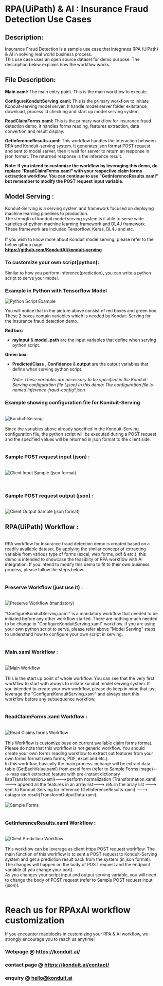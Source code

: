 # RPA(UiPath) & AI : Insurance Fraud Detection Use Cases

## Description:
Insurance Fraud Detection is a sample use case that integrates RPA (UiPath) & AI in solving real world business process.  
This use case uses an open source dataset for demo purpose. The description below explains how the workflow works.  

## File Description:  
**Main.xaml:** The main entry point. This is the main workflow to execute.  

**ConfigureKonduitServing.xaml:** This is the primary workflow to initiate Konduit-serving model server.
It handle model server folder exitstance, download, process id checking and start up model serving system.    

**ReadClaimForms.xaml:** This is the primary workflow for insurance fraud detection demo, it handles forms reading, 
features extraction, data convertion and result display.  

**GetInferenceResults.xaml:** This workflow handles the interaction between RPA and Konduit-serving system. 
It generates json format POST request and sent to model server, then it wait for server to return an response in json format.
The returned response is the inference result.  

**Note: 
If you intend to customize the workflow by leveraging this demo, do replace "ReadClaimForms.xaml" with your respective claim forms extraction workflow. You can continue to use "GetInferenceResults.xaml" but remember to modify the POST request input variable.** 
 
## Model Serving :  
Konduit-Serving is a serving system and framework focused on deploying machine learning pipelines to production.  
The strength of konduit model serving system is it able to serve wide varieties of python machine learning framework and DL4J framework. 
These framework are included Tensorflow, Keras, DL4J and etc.  
&nbsp;   
If you wish to know more about Konduit model serving, please refer to the below github page:  
**https://github.com/KonduitAI/konduit-serving**  

### To customize your own script(python):    

Similar to how you perform inference(prediction), you can write a python script to serve your model.  

### Example in Python with Tensorflow Model
![Python Script Example](img/pythonscriptexample.png "Python Script Example")  

You will notice that in the picture above consist of red boxes and green box. These 2 boxes contain variables which is needed by Konduit-Serving for the insurance fraud detection demo.  

**Red box:**  
- **myinput** & **model_path** are the input variables that define when serving python script.  

**Green box:**  
- **PredictedClass** , **Confidence** &  **output** are the output variables that define when serving python script.  
&nbsp;  
_Note: These variables are necessary to be specified in the Konduit-Serving configuration file (.json)
In this demo: The configuration file is named inference-fraud-config*.json_
&nbsp;  
### Example showing configuration file for Konduit-Serving  
&nbsp;  
![Konduit-Serving](img/konduitserving.png "Konduit-Serving")  
&nbsp;  
Since the variables above already specified in the Konduit-Serving configuration file, the python script will be executed during a POST request and the specified values will be returned in json format to the client side.  
&nbsp;    
### **Sample POST request input (json) :**   
&nbsp;  
![Client Input Sample (json format)](img/jsonPOST.png "Client Input Sample (json format)")  
&nbsp;  
&nbsp;  
### **Sample POST request output (json) :**   
&nbsp;  
![Client Output Sample (json format)](img/jsonPOSToutput.png "Client Output Sample (json format)") 
&nbsp;  
## RPA(UiPath) Workflow :  
&nbsp;  
RPA workflow for Insurance fraud detection demo is created based on a readily available dataset. By applying the similar concept of extracting variable from various type of forms (excel, web forms, pdf & etc.), this demo is intended to showcase the feasiblity of RPA workflow with AI integration. If you intend to modify this demo to fit to their own business process, please follow the steps below.  
&nbsp;  
### Preserve Workflow (just use it) :  
&nbsp;  
![Preserve Workflow (mandatory)](img/preserveworkflow.png "Preserve Workflow (mandatory)")  
&nbsp;  
"ConfigureKonduitServing.xaml" is a mandatory workflow that needed to be initiated before any other workflow started. There are nothing much needed to be change in 
"ConfigureKonduitServing.xaml" workflow. if you are using your own python script to serve, please refer above "Model Serving" steps to understand how to configure your 
own script in serving.  
&nbsp;  
### Main.xaml Workflow :  
&nbsp;  
![Main Workflow](img/mainworkflow.png "Main Worflow")  
&nbsp;  
This is the start up point of whole workflow. You can see that the very first workflow to start with always to initiate konduit model serving system.
If you intended to create your own workflow, please do keep in mind that just leverage the "ConfigureKonduitServing.xaml" and always start this workflow before any subsequence
workflow.  
&nbsp;  
### ReadClaimForms.xaml Workflow :  
&nbsp;  
![Read Claims forms Workflow](img/readclaimsform.png "Read Claims forms Workflow")  
&nbsp;  
This Workflow is customize base on current available claim forms format. Please do note that this workflow is not generic workflow. You should create your own forms reading workflow to extract out features from your own forms format (web forms, PDF, excel and etc.).  
In this workflow, basically the main process incharge will be extract data table (GetEachValue.xaml) from excel form (refer to Sample Forms image)---> map each extracted feature with pre-instant dictionary list(Transformation.xaml)--->perform normalization (Transformation.xaml) ---> append all the features in an array list---> return the array list ---> sent to Konduit-Serving for inference (GetInferenceResults.xaml) ---> catagorize result(TransformOutputData.xaml).  
&nbsp;  
![Sample Forms](img/sampleform.png "Sample Forms")  
&nbsp;  
### GetInferenceResults.xaml Workflow :  
&nbsp;  
![Client Prediction Workflow](img/serverprediction.png "Client Prediction Workflow")  
&nbsp;  
This workflow can be leverage as client https POST request workflow. The main function of this workflow is to sent a POST request to Konduit-Serving system and get a prediction result back from the system (in json format). The changes will happen on the body of POST request and the endpoint variable (if you change your port).  
As you changes your script input and output serving variable, you will need to change the body of POST request (refer to Sample POST request input (json)).  
&nbsp;  

# Reach us for RPAxAI workflow customization
If you encounter roadblocks in customizing your RPA & AI workflow, we strongly encourage you to reach us anytime!  

### **Webpage @ https://konduit.ai/**  
### **contact page @ https://konduit.ai/contact/**  
### **enquiry @ hello@konduit.ai**  
